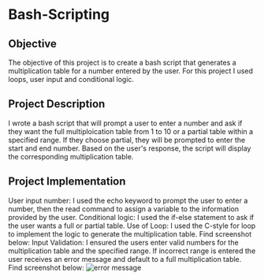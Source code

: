 # Bash-Scripting
## Objective
The objective of this project is to create a bash script that generates a multiplication table for a number entered by the user. For this project I used loops, user input and conditional logic.
## Project Description
I wrote a bash script that will prompt a user to enter a number and ask if they want the full multiploication table from 1 to 10 or a partial table within a specified range. If they choose partial, they will be prompted to enter the start and end number. Based on the user's response, the script will display the corresponding multiplication table.
## Project Implementation
User input number: I used the echo keyword to prompt the user to enter a number, then the read command to assign a variable to the information provided by the user.
Conditional logic: I used the if-else statement to ask if the user wants a full or partial table. 
Use of Loop: I used the C-style for loop to implement the logic to generate the multiplication table. Find screenshot below:
Input Validation: I ensured the users enter valid numbers for the multiplication table and the specified range. If incorrect range is entered the user receives an error message and default to a full multiplication table. Find screenshot below:
![error message](https://github.com/user-attachments/assets/1e3519c6-bcfc-4a56-a5c3-fcac80f00409)

